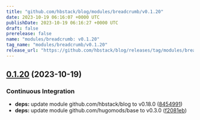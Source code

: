 ```yaml
---
title: "github.com/hbstack/blog/modules/breadcrumb/v0.1.20"
date: 2023-10-19 06:16:07 +0000 UTC
publishDate: 2023-10-19 06:16:27 +0000 UTC
draft: false
prerelease: false
name: "modules/breadcrumb: v0.1.20"
tag_name: "modules/breadcrumb/v0.1.20"
release_url: "https://github.com/hbstack/blog/releases/tag/modules/breadcrumb/v0.1.20"
---
```


## [0.1.20](https://github.com/hbstack/blog/compare/modules/breadcrumb/v0.1.19...modules/breadcrumb/v0.1.20) (2023-10-19)


### Continuous Integration

* **deps:** update module github.com/hbstack/blog to v0.18.0 ([8454991](https://github.com/hbstack/blog/commit/84549916c81e1169ddb29adc93446a7794b6af26))
* **deps:** update module github.com/hugomods/base to v0.3.0 ([f2081eb](https://github.com/hbstack/blog/commit/f2081eb1e0b3f8f607524d7febc533bc35b857fa))
